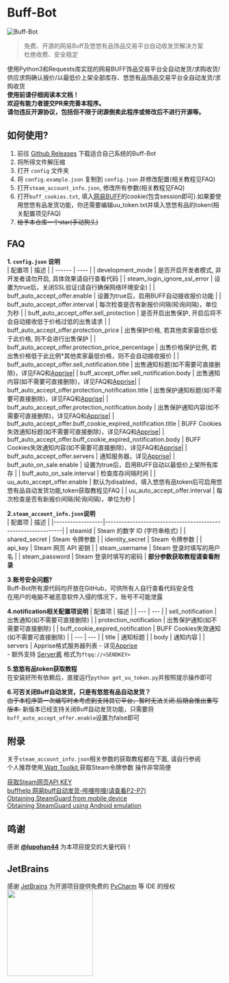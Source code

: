 # Buff-Bot  
![Buff-Bot](https://socialify.git.ci/jiajiaxd/Buff-Bot/image?description=1&forks=1&issues=1&language=1&name=1&owner=1&pattern=Plus&pulls=1&stargazers=1&theme=Auto)
> 免费、开源的网易Buff及悠悠有品饰品交易平台自动收发货解决方案  
> 杜绝收费、安全稳定

使用Python3和Requests库实现的网易BUFF饰品交易平台全自动发货/求购收货/供应求购确认报价/以最低价上架全部库存、悠悠有品饰品交易平台全自动发货/求购收货  
**使用前请仔细阅读本文档！**  
**欢迎有能力者提交PR来完善本程序。**  
**请勿违反开源协议，包括但不限于闭源倒卖此程序或修改后不进行开源等。**

## 如何使用?
1. 前往 [Github Releases](https://github.com/jiajiaxd/Buff-Bot/releases/latest) 下载适合自己系统的Buff-Bot
2. 将所得文件解压缩
3. 打开 `config` 文件夹
4. 将 `config.example.json` 复制到 `config.json` 并修改配置(相关教程见FAQ)
5. 打开`steam_account_info.json`, 修改所有参数(相关教程见FAQ)
6. 打开`buff_cookies.txt`, 填入[网易BUFF](https://buff.163.com)的cookie(包含session即可).如果要使用悠悠有品发货功能，你还需要编辑uu_token.txt并填入悠悠有品的token(相关配置项见FAQ) 
7. ~~给予本仓库一个star(手动狗头)~~
## FAQ

**1. `config.json` 说明**  
| 配置项 | 描述 | 
| ------ | ---- |
| development_mode  | 是否开启开发者模式, 非开发者请勿开启, 具体效果请自行查看代码    |
| steam_login_ignore_ssl_error  | 设置为true后，关闭SSL验证(请自行确保网络环境安全)   |
| buff_auto_accept_offer.enable  | 设置为true后，启用BUFF自动接收报价功能 |
| buff_auto_accept_offer.interval   | 每次检查是否有新报价间隔(轮询间隔)，单位为秒   |
| buff_auto_accept_offer.sell_protection  | 是否开启出售保护, 开启后将不会自动接收低于价格过低的出售请求      |
| buff_auto_accept_offer.protection_price        | 出售保护价格, 若其他卖家最低价低于此价格, 则不会进行出售保护   |
| buff_auto_accept_offer.protection_price_percentage    | 出售价格保护比例, 若出售价格低于此比例*其他卖家最低价格，则不会自动接收报价         |
| buff_auto_accept_offer.sell_notification.title       | 出售通知标题(如不需要可直接删除)，详见FAQ和[Apprise](https://github.com/caronc/apprise)|
| buff_accept_offer.sell_notification.body          | 出售通知内容(如不需要可直接删除)，详见FAQ和[Apprise](https://github.com/caronc/apprise)|
| buff_auto_accept_offer.protection_notification.title         | 出售保护通知标题(如不需要可直接删除)，详见FAQ和[Apprise](https://github.com/caronc/apprise)|
| buff_auto_accept_offer.protection_notification.body         | 出售保护通知内容(如不需要可直接删除)，详见FAQ和[Apprise](https://github.com/caronc/apprise)|
| buff_auto_accept_offer.buff_cookie_expired_notification.title         | BUFF Cookies失效通知标题(如不需要可直接删除)，详见FAQ和[Apprise](https://github.com/caronc/apprise)|
| buff_auto_accept_offer.buff_cookie_expired_notification.body         | BUFF Cookies失效通知内容(如不需要可直接删除)，详见FAQ和[Apprise](https://github.com/caronc/apprise)|
| buff_auto_accept_offer.servers         | 通知服务器，详见[Apprise](https://github.com/caronc/apprise)|
| buff_auto_on_sale.enable  | 设置为true后，启用BUFF自动以最低价上架所有库存 |
| buff_auto_on_sale.interval  | 检查库存间隔时间 |
| uu_auto_accept_offer.enable  | 默认为disabled，填入悠悠有品token后可启用悠悠有品自动发货功能,token获取教程见FAQ    |
| uu_auto_accept_offer.interval   | 每次检查是否有新报价间隔(轮询间隔)，单位为秒   |

**2.`steam_account_info.json`说明**  
| 配置项              | 描述                                                         |
|------------------|--------------------------------------------------------------|
| steamid          | Steam 的数字 ID (字符串格式)                                |
| shared_secret    | Steam 令牌参数                                               |
| identity_secret  | Steam 令牌参数                                               |
| api_key          | Steam 网页 API 密钥                                          |
| steam_username   | Steam 登录时填写的用户名                                     |
| steam_password   | Steam 登录时填写的密码                                       |
**部分参数获取教程请查看附录**

**3.账号安全问题?**  
Buff-Bot所有源代码均开放在GitHub，可供所有人自行查看代码安全性  
在用户的电脑不被恶意软件入侵的情况下，账号不可能泄露  

**4.notification相关配置项说明**
| 配置项 | 描述 |
| --- | --- |
| sell_notification | 出售通知(如不需要可直接删除) |
| protection_notification | 出售保护通知(如不需要可直接删除) |
| buff_cookie_expired_notification | BUFF Cookies失效通知(如不需要可直接删除) |
| --- | --- |
| title | 通知标题 |
| body | 通知内容 |
| servers   | Apprise格式服务器列表 - 详见[Apprise](https://github.com/caronc/apprise)<br>- 额外支持 [Server酱](https://sct.ftqq.com/) 格式为`ftqq://<SENDKEY>`    

**5.悠悠有品token获取教程**  
在安装好所有依赖后，直接运行`python get_uu_token.py`并按照提示操作即可

**6.可否关闭Buff自动发货，只是有悠悠有品自动发货？**  
~~由于本程序第一次编写时未考虑到支持其它平台，暂时无法关闭.后期会推出重写版本.~~
新版本已经支持关闭Buff自动发货功能，只需要将`buff_auto_accept_offer.enable`设置为false即可
## 附录
关于`steam_account_info.json`相关参数的获取教程都在下面, 请自行参阅  
个人推荐使用[ Watt Toolkit ](https://github.com/BeyondDimension/SteamTools)获取Steam令牌参数 操作非常简便

[获取Steam网页API KEY](http://steamcommunity.com/dev/apikey)  
[buffhelp 网易buff自动发货-哔哩哔哩(请查看P2-P7)](https://www.bilibili.com/video/BV1DT4y1P7Dx)  
[Obtaining SteamGuard from mobile device]( https://github.com/SteamTimeIdler/stidler/wiki/Getting-your-%27shared_secret%27-code-for-use-with-Auto-Restarter-on-Mobile-Authentication )  
[Obtaining SteamGuard using Android emulation]( https://github.com/codepath/android_guides/wiki/Genymotion-2.0-Emulators-with-Google-Play-support)

## 鸣谢
感谢 [**@lupohan44**](https://github.com/lupohan44) 为本项目提交的大量代码！  

## JetBrains
感谢 [JetBrains](https://www.jetbrains.com/) 为开源项目提供免费的 [PyCharm](https://www.jetbrains.com/pycharm/) 等 IDE 的授权  
[<img src="https://resources.jetbrains.com/storage/products/company/brand/logos/jb_beam.svg" width="200"/>](https://jb.gg/OpenSourceSupport)
